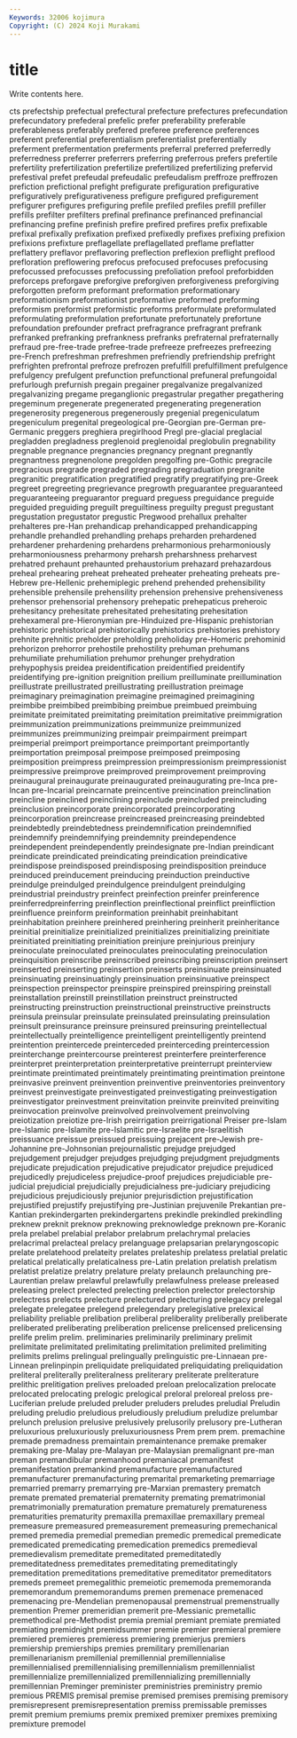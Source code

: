 ```yaml
---
Keywords: 32006 kojimura
Copyright: (C) 2024 Koji Murakami
---
```


# title

Write contents here.



cts prefectship prefectual prefectural prefecture
prefectures prefecundation prefecundatory prefederal prefelic prefer preferability preferable preferableness preferably
prefered preferee preference preferences preferent preferential preferentialism preferentialist preferentially preferment
prefermentation preferments preferral preferred preferredly preferredness preferrer preferrers preferring preferrous
prefers prefertile prefertility prefertilization prefertilize prefertilized prefertilizing prefervid prefestival prefet
prefeudal prefeudalic prefeudalism preffroze preffrozen prefiction prefictional prefight prefigurate prefiguration
prefigurative prefiguratively prefigurativeness prefigure prefigured prefigurement prefigurer prefigures prefiguring prefile
prefiled prefiles prefill prefiller prefills prefilter prefilters prefinal prefinance prefinanced
prefinancial prefinancing prefine prefinish prefire prefired prefires prefix prefixable prefixal
prefixally prefixation prefixed prefixedly prefixes prefixing prefixion prefixions prefixture preflagellate
preflagellated preflame preflatter preflattery preflavor preflavoring preflection preflexion preflight preflood
prefloration preflowering prefocus prefocused prefocuses prefocusing prefocussed prefocusses prefocussing prefoliation
prefool preforbidden preforceps preforgave preforgive preforgiven preforgiveness preforgiving preforgotten preform
preformant preformation preformationary preformationism preformationist preformative preformed preforming preformism preformist
preformistic preforms preformulate preformulated preformulating preformulation prefortunate prefortunately prefortune prefoundation
prefounder prefract prefragrance prefragrant prefrank prefranked prefranking prefrankness prefranks prefraternal
prefraternally prefraud pre-free-trade prefree-trade prefreeze prefreezes prefreezing pre-French prefreshman prefreshmen
prefriendly prefriendship prefright prefrighten prefrontal prefroze prefrozen prefulfill prefulfillment prefulgence
prefulgency prefulgent prefunction prefunctional prefuneral prefungoidal prefurlough prefurnish pregain pregainer
pregalvanize pregalvanized pregalvanizing pregame preganglionic pregastrular pregather pregathering pregeminum pregenerate
pregenerated pregenerating pregeneration pregenerosity pregenerous pregenerously pregenial pregeniculatum pregeniculum pregenital
pregeological pre-Georgian pre-German pre-Germanic preggers preghiera pregirlhood Pregl pre-glacial preglacial
pregladden pregladness preglenoid preglenoidal preglobulin pregnability pregnable pregnance pregnancies pregnancy
pregnant pregnantly pregnantness pregnenolone pregolden pregolfing pre-Gothic pregracile pregracious pregrade
pregraded pregrading pregraduation pregranite pregranitic pregratification pregratified pregratify pregratifying pre-Greek
pregreet pregreeting pregrievance pregrowth preguarantee preguaranteed preguaranteeing preguarantor preguard preguess
preguidance preguide preguided preguiding preguilt preguiltiness preguilty pregust pregustant pregustation
pregustator pregustic Pregwood prehallux prehalter prehalteres pre-Han prehandicap prehandicapped prehandicapping
prehandle prehandled prehandling prehaps preharden prehardened prehardener prehardening prehardens preharmonious
preharmoniously preharmoniousness preharmony preharsh preharshness preharvest prehatred prehaunt prehaunted prehaustorium
prehazard prehazardous preheal prehearing preheat preheated preheater preheating preheats pre-Hebrew
pre-Hellenic prehemiplegic prehend prehended prehensibility prehensible prehensile prehensility prehension prehensive
prehensiveness prehensor prehensorial prehensory prehepatic prehepaticus preheroic prehesitancy prehesitate prehesitated
prehesitating prehesitation prehexameral pre-Hieronymian pre-Hinduized pre-Hispanic prehistorian prehistoric prehistorical prehistorically
prehistorics prehistories prehistory prehnite prehnitic preholder preholding preholiday pre-Homeric prehominid
prehorizon prehorror prehostile prehostility prehuman prehumans prehumiliate prehumiliation prehumor prehunger
prehydration prehypophysis preidea preidentification preidentified preidentify preidentifying pre-ignition preignition preilium
preilluminate preillumination preillustrate preillustrated preillustrating preillustration preimage preimaginary preimagination preimagine
preimagined preimagining preimbibe preimbibed preimbibing preimbue preimbued preimbuing preimitate preimitated
preimitating preimitation preimitative preimmigration preimmunization preimmunizations preimmunize preimmunized preimmunizes preimmunizing
preimpair preimpairment preimpart preimperial preimport preimportance preimportant preimportantly preimportation preimposal
preimpose preimposed preimposing preimposition preimpress preimpression preimpressionism preimpressionist preimpressive preimprove
preimproved preimprovement preimproving preinaugural preinaugurate preinaugurated preinaugurating pre-Inca pre-Incan pre-Incarial
preincarnate preincentive preincination preinclination preincline preinclined preinclining preinclude preincluded preincluding
preinclusion preincorporate preincorporated preincorporating preincorporation preincrease preincreased preincreasing preindebted preindebtedly
preindebtedness preindemnification preindemnified preindemnify preindemnifying preindemnity preindependence preindependent preindependently preindesignate
pre-Indian preindicant preindicate preindicated preindicating preindication preindicative preindispose preindisposed preindisposing
preindisposition preinduce preinduced preinducement preinducing preinduction preinductive preindulge preindulged preindulgence
preindulgent preindulging preindustrial preindustry preinfect preinfection preinfer preinference preinferredpreinferring preinflection
preinflectional preinflict preinfliction preinfluence preinform preinformation preinhabit preinhabitant preinhabitation preinhere
preinhered preinhering preinherit preinheritance preinitial preinitialize preinitialized preinitializes preinitializing preinitiate
preinitiated preinitiating preinitiation preinjure preinjurious preinjury preinoculate preinoculated preinoculates preinoculating
preinoculation preinquisition preinscribe preinscribed preinscribing preinscription preinsert preinserted preinserting preinsertion
preinserts preinsinuate preinsinuated preinsinuating preinsinuatingly preinsinuation preinsinuative preinspect preinspection preinspector
preinspire preinspired preinspiring preinstall preinstallation preinstill preinstillation preinstruct preinstructed preinstructing
preinstruction preinstructional preinstructive preinstructs preinsula preinsular preinsulate preinsulated preinsulating preinsulation
preinsult preinsurance preinsure preinsured preinsuring preintellectual preintellectually preintelligence preintelligent preintelligently
preintend preintention preintercede preinterceded preinterceding preintercession preinterchange preintercourse preinterest preinterfere
preinterference preinterpret preinterpretation preinterpretative preinterrupt preinterview preintimate preintimated preintimately preintimating
preintimation preintone preinvasive preinvent preinvention preinventive preinventories preinventory preinvest preinvestigate
preinvestigated preinvestigating preinvestigation preinvestigator preinvestment preinvitation preinvite preinvited preinviting preinvocation
preinvolve preinvolved preinvolvement preinvolving preiotization preiotize pre-Irish preirrigation preirrigational Preiser
pre-Islam pre-Islamic pre-Islamite pre-Islamitic pre-Israelite pre-Israelitish preissuance preissue preissued preissuing
prejacent pre-Jewish pre-Johannine pre-Johnsonian prejournalistic prejudge prejudged prejudgement prejudger prejudges
prejudging prejudgment prejudgments prejudicate prejudication prejudicative prejudicator prejudice prejudiced prejudicedly
prejudiceless prejudice-proof prejudices prejudiciable pre-judicial prejudicial prejudicially prejudicialness pre-judiciary prejudicing
prejudicious prejudiciously prejunior prejurisdiction prejustification prejustified prejustify prejustifying pre-Justinian prejuvenile
Prekantian pre-Kantian prekindergarten prekindergartens prekindle prekindled prekindling preknew preknit preknow
preknowing preknowledge preknown pre-Koranic prela prelabel prelabial prelabor prelabrum prelachrymal
prelacies prelacrimal prelacteal prelacy prelanguage prelapsarian prelaryngoscopic prelate prelatehood prelateity
prelates prelateship prelatess prelatial prelatic prelatical prelatically prelaticalness pre-Latin prelation
prelatish prelatism prelatist prelatize prelatry prelature prelaty prelaunch prelaunching pre-Laurentian
prelaw prelawful prelawfully prelawfulness prelease preleased preleasing prelect prelected prelecting
prelection prelector prelectorship prelectress prelects prelecture prelectured prelecturing prelegacy prelegal
prelegate prelegatee prelegend prelegendary prelegislative prelexical preliability preliable prelibation preliberal
preliberality preliberally preliberate preliberated preliberating preliberation prelicense prelicensed prelicensing prelife
prelim prelim. preliminaries preliminarily preliminary prelimit prelimitate prelimitated prelimitating prelimitation
prelimited prelimiting prelimits prelims prelingual prelingually prelinguistic pre-Linnaean pre-Linnean prelinpinpin
preliquidate preliquidated preliquidating preliquidation preliteral preliterally preliteralness preliterary preliterate preliterature
prelithic prelitigation prelives preloaded preloan prelocalization prelocate prelocated prelocating prelogic
prelogical preloral preloreal preloss pre-Luciferian prelude preluded preluder preluders preludes
preludial Preludin preluding preludio preludious preludiously preludium preludize prelumbar prelunch
prelusion prelusive prelusively prelusorily prelusory pre-Lutheran preluxurious preluxuriously preluxuriousness Prem
prem prem. premachine premade premadness premaintain premaintenance premake premaker premaking
pre-Malay pre-Malayan pre-Malaysian premalignant pre-man preman premandibular premanhood premaniacal premanifest
premanifestation premankind premanufacture premanufactured premanufacturer premanufacturing premarital premarketing premarriage premarried
premarry premarrying pre-Marxian premastery prematch premate premated prematerial prematernity premating
prematrimonial prematrimonially prematuration premature prematurely prematureness prematurities prematurity premaxilla premaxillae
premaxillary premeal premeasure premeasured premeasurement premeasuring premechanical premed premedia premedial
premedian premedic premedical premedicate premedicated premedicating premedication premedics premedieval premedievalism
premeditate premeditated premeditatedly premeditatedness premeditates premeditating premeditatingly premeditation premeditations premeditative
premeditator premeditators premeds premeet premegalithic premeiotic prememoda prememoranda prememorandum prememorandums
premen premenace premenaced premenacing pre-Mendelian premenopausal premenstrual premenstrually premention Premer
premeridian premerit pre-Messianic premetallic premethodical pre-Methodist premia premial premiant premiate
premiated premiating premidnight premidsummer premie premier premieral premiere premiered premieres
premieress premiering premierjus premiers premiership premierships premies premilitary premillenarian premillenarianism
premillenial premillennial premillennialise premillennialised premillennialising premillennialism premillennialist premillennialize premillennialized premillennializing
premillennially premillennian Preminger preminister preministries preministry premio premious PREMIS premisal
premise premised premises premising premisory premisrepresent premisrepresentation premiss premissable premisses
premit premium premiums premix premixed premixer premixes premixing premixture premodel
